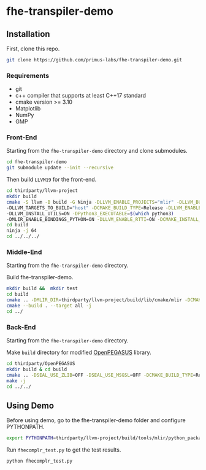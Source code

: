 # fhe-transpiler-demo

## Installation
First, clone this repo.
```bash
git clone https://github.com/primus-labs/fhe-transpiler-demo.git
```

### Requirements
- git 
- c++ compiler that supports at least C++17 standard
- cmake version >= 3.10
- Matplotlib
- NumPy
- GMP

### Front-End
Starting from the ``fhe-transpiler-demo`` directory and clone submodules.
```bash
cd fhe-transpiler-demo
git submodule update --init --recursive
```

Then build ``LLVM19`` for the front-end.
```bash
cd thirdparty/llvm-project
mkdir build
cmake -S llvm -B build -G Ninja -DLLVM_ENABLE_PROJECTS="mlir" -DLLVM_BUILD_EXAMPLES=ON \
-DLLVM_TARGETS_TO_BUILD="host" -DCMAKE_BUILD_TYPE=Release -DLLVM_ENABLE_ASSERTIONS=ON  \
-DLLVM_INSTALL_UTILS=ON -DPython3_EXECUTABLE=$(which python3)                          \
-DMLIR_ENABLE_BINDINGS_PYTHON=ON -DLLVM_ENABLE_RTTI=ON -DCMAKE_INSTALL_PREFIX=~/mylibs/llvm19
cd build
ninja -j 64
cd ../../../
```

### Middle-End
Starting from the ``fhe-transpiler-demo`` directory.

Build fhe-transpiler-demo.
```bash
mkdir build &&  mkdir test
cd build
cmake .. -DMLIR_DIR=thirdparty/llvm-project/build/lib/cmake/mlir -DCMAKE_INSTALL_PREFIX=~/mylibs/fhetran
cmake --build . --target all -j
cd ../
```

### Back-End
Starting from the ``fhe-transpiler-demo`` directory.

Make ``build`` directory for modified [OpenPEGASUS](https://github.com/ruiyushen/OpenPEGASUS) library.
```bash
cd thirdparty/OpenPEGASUS
mkdir build & cd build
cmake .. -DSEAL_USE_ZLIB=OFF -DSEAL_USE_MSGSL=OFF -DCMAKE_BUILD_TYPE=Release -DCMAKE_INSTALL_PREFIX=~/mylibs/pegasus
make -j
cd ../../
```

## Using Demo
Before using demo, go to the fhe-transpiler-demo folder and configure PYTHONPATH.
```bash
export PYTHONPATH=thirdparty/llvm-project/build/tools/mlir/python_packages/mlir_core:${PYTHONPATH}
```

Run  ```fhecomplr_test.py``` to get the test results.
```bash
python fhecomplr_test.py
```





